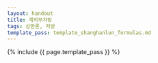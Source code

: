 ```yaml
---
layout: handout
title: 계지부자탕
tags: 상한론, 처방
template_pass: template_shanghanlun_formulas.md
---
```



{% include {{ page.template_pass }} %}